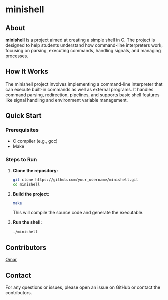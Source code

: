 
# minishell

## About

**minishell** is a project aimed at creating a simple shell in C. The project is designed to help students understand how command-line interpreters work, focusing on parsing, executing commands, handling signals, and managing processes.

## How It Works

The minishell project involves implementing a command-line interpreter that can execute built-in commands as well as external programs. It handles command parsing, redirection, pipelines, and supports basic shell features like signal handling and environment variable management.

## Quick Start

### Prerequisites

- C compiler (e.g., gcc)
- Make

### Steps to Run

1. **Clone the repository:**
   ```sh
   git clone https://github.com/your_username/minishell.git
   cd minishell
   ```

2. **Build the project:**
   ```sh
   make
   ```

   This will compile the source code and generate the executable.

3. **Run the shell:**
   ```sh
   ./minishell
   ```

## Contributors
[Omar](https://github.com/ghamry03)

## Contact

For any questions or issues, please open an issue on GitHub or contact the contributors.
